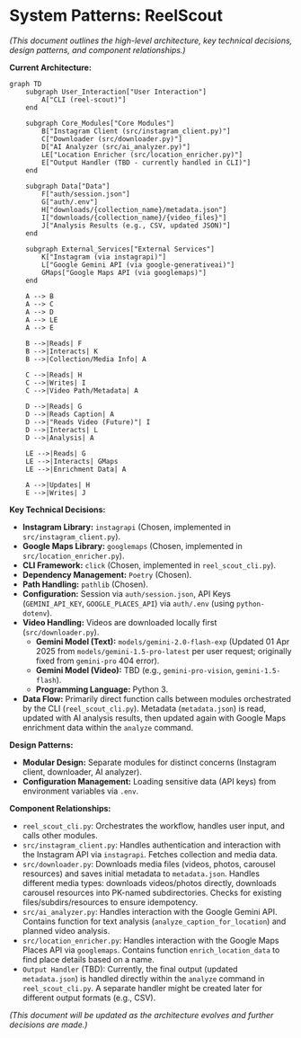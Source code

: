 # System Patterns: ReelScout

*(This document outlines the high-level architecture, key technical decisions, design patterns, and component relationships.)*

**Current Architecture:**

```mermaid
graph TD
    subgraph User_Interaction["User Interaction"]
        A["CLI (reel-scout)"]
    end

    subgraph Core_Modules["Core Modules"]
        B["Instagram Client (src/instagram_client.py)"]
        C["Downloader (src/downloader.py)"]
        D["AI Analyzer (src/ai_analyzer.py)"]
        LE["Location Enricher (src/location_enricher.py)"]
        E["Output Handler (TBD - currently handled in CLI)"]
    end

    subgraph Data["Data"]
        F["auth/session.json"]
        G["auth/.env"]
        H["downloads/{collection_name}/metadata.json"]
        I["downloads/{collection_name}/{video_files}"]
        J["Analysis Results (e.g., CSV, updated JSON)"]
    end

    subgraph External_Services["External Services"]
        K["Instagram (via instagrapi)"]
        L["Google Gemini API (via google-generativeai)"]
        GMaps["Google Maps API (via googlemaps)"]
    end

    A --> B
    A --> C
    A --> D
    A --> LE
    A --> E

    B -->|Reads| F
    B -->|Interacts| K
    B -->|Collection/Media Info| A

    C -->|Reads| H
    C -->|Writes| I
    C -->|Video Path/Metadata| A

    D -->|Reads| G
    D -->|Reads Caption| A
    D -->|"Reads Video (Future)"| I
    D -->|Interacts| L
    D -->|Analysis| A

    LE -->|Reads| G
    LE -->|Interacts| GMaps
    LE -->|Enrichment Data| A

    A -->|Updates| H
    E -->|Writes| J
```

**Key Technical Decisions:**

*   **Instagram Library:** `instagrapi` (Chosen, implemented in `src/instagram_client.py`).
*   **Google Maps Library:** `googlemaps` (Chosen, implemented in `src/location_enricher.py`).
*   **CLI Framework:** `click` (Chosen, implemented in `reel_scout_cli.py`).
*   **Dependency Management:** `Poetry` (Chosen).
*   **Path Handling:** `pathlib` (Chosen).
*   **Configuration:** Session via `auth/session.json`, API Keys (`GEMINI_API_KEY`, `GOOGLE_PLACES_API`) via `auth/.env` (using `python-dotenv`).
*   **Video Handling:** Videos are downloaded locally first (`src/downloader.py`).
    *   **Gemini Model (Text):** `models/gemini-2.0-flash-exp` (Updated 01 Apr 2025 from `models/gemini-1.5-pro-latest` per user request; originally fixed from `gemini-pro` 404 error).
    *   **Gemini Model (Video):** TBD (e.g., `gemini-pro-vision`, `gemini-1.5-flash`).
    *   **Programming Language:** Python 3.
*   **Data Flow:** Primarily direct function calls between modules orchestrated by the CLI (`reel_scout_cli.py`). Metadata (`metadata.json`) is read, updated with AI analysis results, then updated again with Google Maps enrichment data within the `analyze` command.

**Design Patterns:**

*   **Modular Design:** Separate modules for distinct concerns (Instagram client, downloader, AI analyzer).
*   **Configuration Management:** Loading sensitive data (API keys) from environment variables via `.env`.

**Component Relationships:**

*   `reel_scout_cli.py`: Orchestrates the workflow, handles user input, and calls other modules.
*   `src/instagram_client.py`: Handles authentication and interaction with the Instagram API via `instagrapi`. Fetches collection and media data.
*   `src/downloader.py`: Downloads media files (videos, photos, carousel resources) and saves initial metadata to `metadata.json`. Handles different media types: downloads videos/photos directly, downloads carousel resources into PK-named subdirectories. Checks for existing files/subdirs/resources to ensure idempotency.
*   `src/ai_analyzer.py`: Handles interaction with the Google Gemini API. Contains function for text analysis (`analyze_caption_for_location`) and planned video analysis.
*   `src/location_enricher.py`: Handles interaction with the Google Maps Places API via `googlemaps`. Contains function `enrich_location_data` to find place details based on a name.
*   `Output Handler` (TBD): Currently, the final output (updated `metadata.json`) is handled directly within the `analyze` command in `reel_scout_cli.py`. A separate handler might be created later for different output formats (e.g., CSV).

*(This document will be updated as the architecture evolves and further decisions are made.)*
